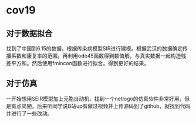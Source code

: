 # cov19
## 对于数据拟合
找到了中国到6.15的数据，根据传染病模型SIR进行建模。根据武汉的数据确定传播系数和康复率的范围。再利用ode45函数得到数值解，与真实数据一起构造残差平方和。然后使用fmincon函数进行拟合。得到更好的结果。
## 对于仿真
一开始想用SEIR模型加上元胞自动机，找到一个netlogo的仿真软件非常好用，但是有点简陋。后来听同学说B站up有做过视频并上传源码到了github，就找到代码并进行了一些改动。
